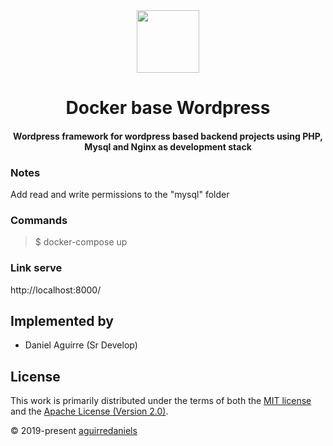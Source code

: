 <div>
  <div align="center">
    <img
      src="https://cdn.iconscout.com/icon/free/png-256/wordpress-3215523-2673941.png"
      height="100" width="100"
    />
  </div>

  <h1 align="center">Docker base Wordpress</h1>

  <h4 align="center">
Wordpress framework for wordpress based backend projects using PHP, Mysql and Nginx as development stack
  </h4>

</div>

### Notes
Add read and write permissions to the "mysql" folder

### Commands

> $ docker-compose up

### Link serve
http://localhost:8000/


## Implemented by

- Daniel Aguirre (Sr Develop)

## License

This work is primarily distributed under the terms of both the [MIT license](LICENSE-MIT) and the [Apache License (Version 2.0)](LICENSE-APACHE).

© 2019-present [aguirredaniels](https://aguirredaniels.com)
